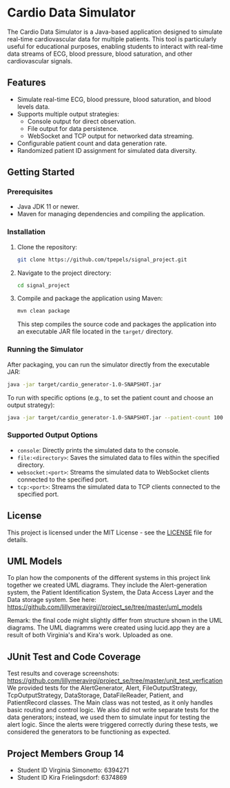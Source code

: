 # Cardio Data Simulator

The Cardio Data Simulator is a Java-based application designed to simulate real-time cardiovascular data for multiple patients. This tool is particularly useful for educational purposes, enabling students to interact with real-time data streams of ECG, blood pressure, blood saturation, and other cardiovascular signals.

## Features

- Simulate real-time ECG, blood pressure, blood saturation, and blood levels data.
- Supports multiple output strategies:
  - Console output for direct observation.
  - File output for data persistence.
  - WebSocket and TCP output for networked data streaming.
- Configurable patient count and data generation rate.
- Randomized patient ID assignment for simulated data diversity.

## Getting Started

### Prerequisites

- Java JDK 11 or newer.
- Maven for managing dependencies and compiling the application.

### Installation

1. Clone the repository:

   ```sh
   git clone https://github.com/tpepels/signal_project.git
   ```

2. Navigate to the project directory:

   ```sh
   cd signal_project
   ```

3. Compile and package the application using Maven:
   ```sh
   mvn clean package
   ```
   This step compiles the source code and packages the application into an executable JAR file located in the `target/` directory.

### Running the Simulator

After packaging, you can run the simulator directly from the executable JAR:

```sh
java -jar target/cardio_generator-1.0-SNAPSHOT.jar
```

To run with specific options (e.g., to set the patient count and choose an output strategy):

```sh
java -jar target/cardio_generator-1.0-SNAPSHOT.jar --patient-count 100 --output file:./output
```

### Supported Output Options

- `console`: Directly prints the simulated data to the console.
- `file:<directory>`: Saves the simulated data to files within the specified directory.
- `websocket:<port>`: Streams the simulated data to WebSocket clients connected to the specified port.
- `tcp:<port>`: Streams the simulated data to TCP clients connected to the specified port.

## License

This project is licensed under the MIT License - see the [LICENSE](LICENSE) file for details.

## UML Models
To plan how the components of the different systems in this project link together we created UML diagrams. They include the Alert-generation system, the Patient Identification System, the Data Access Layer and the Data storage system. 
See here:
https://github.com/lillymeravirgi//project_se/tree/master/uml_models

Remark: the final code might slightly differ from structure shown in the UML diagrams. The UML diagramms were created using lucid.app they are a result of both Virginia's and Kira's work. Uploaded as one.

## JUnit Test and Code Coverage
Test results and coverage screenshots:
https://github.com/lillymeravirgi/project_se/tree/master/unit_test_verfication
We provided tests for the AlertGenerator, Alert, FileOutputStrategy, TcpOutputStrategy, DataStorage, DataFileReader, Patient, and PatientRecord classes. 
The Main class was not tested, as it only handles basic routing and control logic. 
We also did not write separate tests for the data generators; instead, we used them to simulate input for testing the alert logic. Since the alerts were triggered correctly during these tests, we considered the generators to be functioning as expected.

## Project Members Group 14
- Student ID Virginia Simonetto: 6394271
- Student ID Kira Frielingsdorf: 6374869
